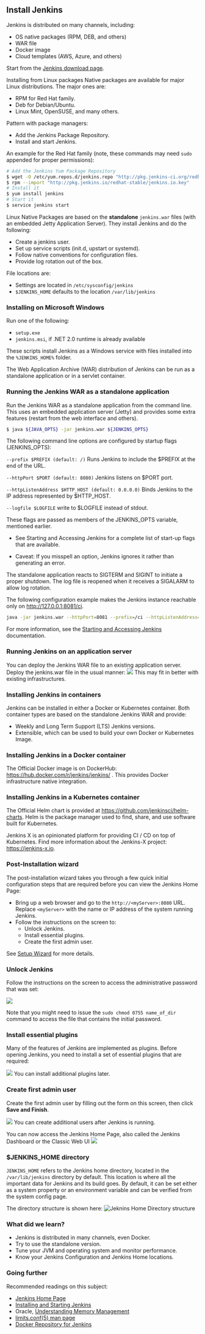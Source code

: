 ## Install Jenkins

Jenkins is distributed on many channels, including:
- OS native packages (RPM, DEB, and others)
- WAR file
- Docker image
- Cloud templates (AWS, Azure, and others)

Start from the [Jenkins download page](https://www.jenkins.io/download).


Installing from Linux packages
Native packages are available for major Linux distributions. The major ones are:
- RPM for Red Hat family.
- Deb for Debian/Ubuntu.
- Linux Mint, OpenSUSE, and many others.

Pattern with package managers:
- Add the Jenkins Package Repository.
- Install and start Jenkins.

An example for the Red Hat family (note, these commands may need ```sudo``` appended for proper permissions):

```bash
# Add the Jenkins Yum Package Repository
$ wget -O /etc/yum.repos.d/jenkins.repo "http://pkg.jenkins-ci.org/redhat-stable/jenkins.repo"
$ rpm --import "http://pkg.jenkins.io/redhat-stable/jenkins.io.key"
# Install it
$ yum install jenkins
# Start it
$ service jenkins start
```

Linux Native Packages are based on the **standalone** ```jenkins.war``` files (with an embedded Jetty Application Server). They install Jenkins and do the following:
- Create a jenkins user.
- Set up service scripts (init.d, upstart or systemd).
- Follow native conventions for configuration files.
- Provide log rotation out of the box.

File locations are:
- Settings are located in ```/etc/sysconfig/jenkins```
- ```$JENKINS_HOME``` defaults to the location ```/var/lib/jenkins```


### Installing on Microsoft Windows
Run one of the following:
- ```setup.exe```
- ```jenkins.msi```, if .NET 2.0 runtime is already available

These scripts install Jenkins as a Windows service with files installed into the ```%JENKINS_HOME%``` folder.

The Web Application Archive (WAR) distribution of Jenkins can be run as a standalone application or in a servlet container.


### Running the Jenkins WAR as a standalone application
Run the Jenkins WAR as a standalone application from the command line. This uses an embedded application server (Jetty) and provides some extra features (restart from the web interface and others).

```bash
$ java ${JAVA_OPTS} -jar jenkins.war ${JENKINS_OPTS}
```

The following command line options are configured by startup flags (JENKINS_OPTS):

```--prefix $PREFIX (default: /)```
Runs Jenkins to include the $PREFIX at the end of the URL.

```--httpPort $PORT (default: 8080)```
Jenkins listens on $PORT port.

```--httpListenAddress $HTTP_HOST (default: 0.0.0.0)```
Binds Jenkins to the IP address represented by $HTTP_HOST.

```--logfile $LOGFILE```
write to $LOGFILE instead of stdout.



These flags are passed as members of the JENKINS_OPTS variable, mentioned earlier.

- See Starting and Accessing Jenkins for a complete list of start-up flags that are available.

- Caveat: If you misspell an option, Jenkins ignores it rather than generating an error.

The standalone application reacts to SIGTERM and SIGINT to initiate a proper shutdown. The log file is reopened when it receives a SIGALARM to allow log rotation.

The following configuration example makes the Jenkins instance reachable only on http://127.0.0.1:8081/ci.
```bash
java -jar jenkins.war --httpPort=8081 --prefix=/ci --httpListenAddress=127.0.0.1
```
For more information, see the [Starting and Accessing Jenkins](https://www.jenkins.io/doc/book/installing/#configuring-http) documentation.


### Running Jenkins on an application server
You can deploy the Jenkins WAR file to an existing application server. Deploy the jenkins.war file in the usual manner:
![](img/jenkins-war-on-tomcat.png)
This may fit in better with existing infrastructures.


### Installing Jenkins in containers
Jenkins can be installed in either a Docker or Kubernetes container. Both container types are based on the standalone Jenkins WAR and provide:
- Weekly and Long Term Support (LTS) Jenkins versions.
- Extensible, which can be used to build your own Docker or Kubernetes Image.


### Installing Jenkins in a Docker container
The Official Docker image is on DockerHub: https://hub.docker.com/r/jenkins/jenkins/ . This provides Docker infrastructure native integration.


### Installing Jenkins in a Kubernetes container
The Official Helm chart is provided at https://github.com/jenkinsci/helm-charts. Helm is the package manager used to find, share, and use software built for Kubernetes.

Jenkins X is an opinionated platform for providing CI / CD on top of Kubernetes. Find more information about the Jenkins-X project: https://jenkins-x.io.


### Post-Installation wizard
The post-installation wizard takes you through a few quick initial configuration steps that are required before you can view the Jenkins Home Page:
- Bring up a web browser and go to the ```http://<myServer>:8080``` URL. Replace ```<myServer>``` with the name or IP address of the system running Jenkins.
- Follow the instructions on the screen to:
  - Unlock Jenkins.
  - Install essential plugins.
  - Create the first admin user.

See [Setup Wizard](https://www.jenkins.io/doc/book/installing/#setup-wizard) for more details.


### Unlock Jenkins
Follow the instructions on the screen to access the administrative password that was set:

![](img/unlock-jenkins.png)

Note that you might need to issue the ```sudo chmod 0755 name_of_dir``` command to access the file that contains the initial password.


### Install essential plugins
Many of the features of Jenkins are implemented as plugins. Before opening Jenkins, you need to install a set of essential plugins that are required:

![](img\initial-plugins.png)
You can install additional plugins later.


### Create first admin user
Create the first admin user by filling out the form on this screen, then click **Save and Finish**.

![](img\first-admin-user.png)
You can create additional users after Jenkins is running.

You can now access the Jenkins Home Page, also called the Jenkins Dashboard or the Classic Web UI
![](img\jenkins-homepage.png)


### $JENKINS_HOME directory
```JENKINS_HOME``` refers to the Jenkins home directory, located in the ```/var/lib/jenkins``` directory by default. This location is where all the important data for Jenkins and its build goes. By default, it can be set either as a system property or an environment variable and can be verified from the system config page.

The directory structure is shown here:
![Jeknins Home Directory structure](/img/jenkins-home-dir-structure.png)

### What did we learn?
- Jenkins is distributed in many channels, even Docker.
- Try to use the standalone version.
- Tune your JVM and operating system and monitor performance.
- Know your Jenkins Configuration and Jenkins Home locations.

### Going further
Recommended readings on this subject:
- [Jenkins Home Page](https://www.jenkins.io/)
- [Installing and Starting Jenkins](https://www.jenkins.io/doc/book/installing/)
- Oracle, [Understanding Memory Management](https://docs.oracle.com/cd/E13150_01/jrockit_jvm/jrockit/geninfo/diagnos/garbage_collect.html)
- [limits.conf(5) man page](http://linux.die.net/man/5/limits.conf)
- [Docker Repository for Jenkins](https://hub.docker.com/r/jenkins/jenkins/)
